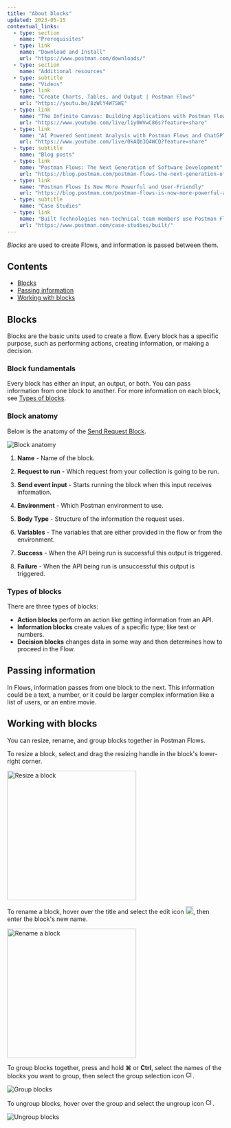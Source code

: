 ```yaml
---
title: "About blocks"
updated: 2023-05-15
contextual_links:
  - type: section
    name: "Prerequisites"
  - type: link
    name: "Download and Install"
    url: "https://www.postman.com/downloads/"
  - type: section
    name: "Additional resources"
  - type: subtitle
    name: "Videos"
  - type: link
    name: "Create Charts, Tables, and Output | Postman Flows"
    url: "https://youtu.be/8zWlY4W7SWE"
  - type: link
    name: "The Infinite Canvas: Building Applications with Postman Flows"
    url: "https://www.youtube.com/live/liy0WVwC86s?feature=share"
  - type: link
    name: "AI Powered Sentiment Analysis with Postman Flows and ChatGPT"
    url: "https://www.youtube.com/live/0kAQb3Q4WCQ?feature=share"
  - type: subtitle
    name: "Blog posts"
  - type: link
    name: "Postman Flows: The Next Generation of Software Development"
    url: "https://blog.postman.com/postman-flows-the-next-generation-of-software-development/"
  - type: link
    name: "Postman Flows Is Now More Powerful and User-Friendly"
    url: "https://blog.postman.com/postman-flows-is-now-more-powerful-and-user-friendly/"
  - type: subtitle
    name: "Case Studies"
  - type: link
    name: "Built Technologies non-technical team members use Postman Flows"
    url: "https://www.postman.com/case-studies/built/"
---
```


_Blocks_ are used to create Flows, and information is passed between them.

## Contents

* [Blocks](#blocks)
* [Passing information](#passing-information)
* [Working with blocks](#working-with-blocks)

## Blocks

Blocks are the basic units used to create a flow. Every block has a specific purpose, such as performing actions, creating information, or making a decision.

### Block fundamentals

Every block has either an input, an output, or both. You can pass information from one block to another. For more information on each block, see [Types of blocks](#types-of-blocks).

### Block anatomy

Below is the anatomy of the [Send Request Block](/docs/postman-flows/reference/blocks-list/#send-request).

![Block anatomy](https://assets.postman.com/postman-labs-docs/block/updated-block-anatomy.png)

1. **Name** - Name of the block.

2. **Request to run** - Which request from your collection is going to be run.

3. **Send event input** - Starts running the block when this input receives information.

4. **Environment** - Which Postman environment to use.

5. **Body Type** - Structure of the information the request uses.

6. **Variables** - The variables that are either provided in the flow or from the environment.

7. **Success** - When the API being run is successful this output is triggered.

8. **Failure** - When the API being run is unsuccessful this output is triggered.

### Types of blocks

There are three types of blocks:

* **Action blocks** perform an action like getting information from an API.
* **Information blocks** create values of a specific type; like text or numbers.
* **Decision blocks** changes data in some way and then determines how to proceed in the Flow.

## Passing information

In Flows, information passes from one block to the next. This information could be a text, a number, or it could be larger complex information like a list of users, or an entire movie.

## Working with blocks

You can resize, rename, and group blocks together in Postman Flows.

To resize a block, select and drag the resizing handle in the block's lower-right corner.

<img alt="Resize a block" src="https://assets.postman.com/postman-docs/v10/flows-resize-block-v10.jpg" width="300px">

To rename a block, hover over the title and select the edit icon <img alt="Edit icon" src="https://assets.postman.com/postman-docs/documentation-edit-icon-v8-10.jpg#icon" width="18px">, then enter the block's new name.

<img alt="Rename a block" src="https://assets.postman.com/postman-docs/v10/flows-rename-block-v10.jpg" width="300px">

To group blocks together, press and hold **⌘** or **Ctrl**, select the names of the blocks you want to group, then select the group selection icon <img alt="Close icon" src="https://assets.postman.com/postman-docs/v10/flows-group-icon-v10.jpg#icon" width="16px">.

![Group blocks](https://assets.postman.com/postman-docs/v10/flows-group-blocks-v10-1.gif)

To ungroup blocks, hover over the group and select the ungroup icon <img alt="Close icon" src="https://assets.postman.com/postman-docs/v10/flows-ungroup-icon-v10.jpg#icon" width="16px">.

![Ungroup blocks](https://assets.postman.com/postman-docs/v10/flows-ungroup-blocks-v10-1.gif)
